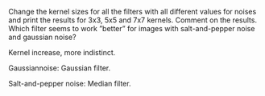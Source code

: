 


Change the kernel sizes for all the filters with all different values for noises and print the results for 3x3, 5x5 and 7x7 kernels. Comment on the results. Which filter seems to work ”better” for images with salt-and-pepper noise and gaussian noise?

Kernel increase, more indistinct.

Gaussiannoise: Gaussian filter.

Salt-and-pepper noise: Median filter.